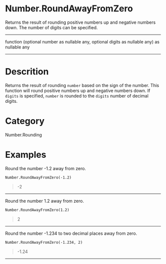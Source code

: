 ﻿# Number.RoundAwayFromZero
Returns the result of rounding positive numbers up and negative numbers down. The number of digits can be specified.
***
function (optional number as nullable any, optional digits as nullable any) as nullable any
***
# Descrition 
Returns the result of rounding <code>number</code> based on the sign of the number. This function will round positive numbers up and negative numbers down.
    If <code>digits</code> is specified, <code>number</code> is rounded to the <code>digits</code> number of decimal digits.
  
# Category 
Number.Rounding
# Examples 
Round the number -1.2 away from zero.
```
Number.RoundAwayFromZero(-1.2)
```
> -2
***
Round the number 1.2 away from zero.
```
Number.RoundAwayFromZero(1.2)
```
> 2
***
Round the number -1.234 to two decimal places away from zero.
```
Number.RoundAwayFromZero(-1.234, 2)
```
> -1.24
***
